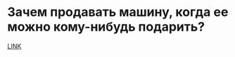 # Зачем продавать машину, когда ее можно кому-нибудь подарить?



[LINK](https://varlamov.ru/1727589.html)